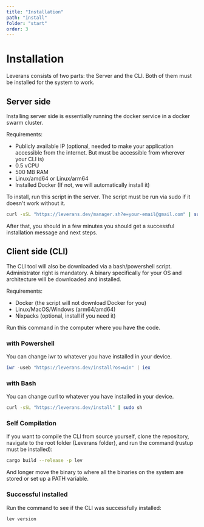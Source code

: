 ```yaml
---
title: "Installation"
path: "install"
folder: "start"
order: 3
---
```


# Installation

Leverans consists of two parts: the Server and the CLI. Both of them must be installed for the system to work.

## Server side

Installing server side is essentially running the docker service in a docker swarm cluster.

Requirements:

- Publicly available IP (optional, needed to make your application accessible from the internet. But must be accessible from wherever your CLI is)
- 0.5 vCPU
- 500 MB RAM
- Linux/amd64 or Linux/arm64
- Installed Docker (If not, we will automatically install it)

To install, run this script in the server. The script must be run via sudo if it doesn't work without it.

```bash
curl -sSL "https://leverans.dev/manager.sh?e=your-email@gmail.com" | sudo sh
```

After that, you should in a few minutes you should get a successful installation message and next steps.

## Client side (CLI)

The CLI tool will also be downloaded via a bash/powershell script. Administrator right is mandatory. A binary specifically for your OS and architecture will be downloaded and installed.

Requirements:

- Docker (the script will not download Docker for you)
- Linux/MacOS/Windows (arm64/amd64)
- Nixpacks (optional, install if you need it)

Run this command in the computer where you have the code.

### with Powershell

You can change iwr to whatever you have installed in your device.

```powershell
iwr -useb "https://leverans.dev/install?os=win" | iex
```

### with Bash

You can change curl to whatever you have installed in your device.

```bash
curl -sSL "https://leverans.dev/install" | sudo sh
```

### Self Compilation

If you want to compile the CLI from source yourself, clone the repository, navigate to the root folder (Leverans folder), and run the command (rustup must be installed):

```bash
cargo build --release -p lev
```

And longer move the binary to where all the binaries on the system are stored or set up a PATH variable.

### Successful installed

Run the command to see if the CLI was successfully installed:

```bash
lev version
```
